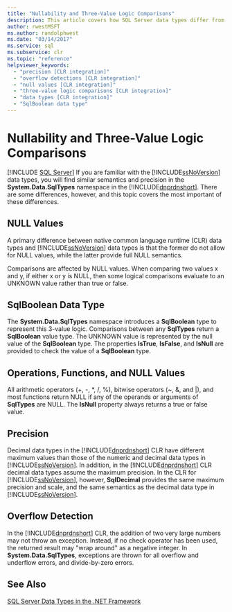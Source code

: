 ```yaml
---
title: "Nullability and Three-Value Logic Comparisons"
description: This article covers how SQL Server data types differ from types in System.Data.SqlTypes in the .NET Framework, which have similar semantics and precision.
author: rwestMSFT
ms.author: randolphwest
ms.date: "03/14/2017"
ms.service: sql
ms.subservice: clr
ms.topic: "reference"
helpviewer_keywords:
  - "precision [CLR integration]"
  - "overflow detections [CLR integration]"
  - "null values [CLR integration]"
  - "three-value logic comparisons [CLR integration]"
  - "data types [CLR integration]"
  - "SqlBoolean data type"
---
```

# Nullability and Three-Value Logic Comparisons
 [!INCLUDE [SQL Server](../../includes/applies-to-version/sqlserver.md)]
  If you are familiar with the [!INCLUDE[ssNoVersion](../../includes/ssnoversion-md.md)] data types, you will find similar semantics and precision in the **System.Data.SqlTypes** namespace in the [!INCLUDE[dnprdnshort](../../includes/dnprdnshort-md.md)]. There are some differences, however, and this topic covers the most important of these differences.  
  
## NULL Values  
 A primary difference between native common language runtime (CLR) data types and [!INCLUDE[ssNoVersion](../../includes/ssnoversion-md.md)] data types is that the former do not allow for NULL values, while the latter provide full NULL semantics.  
  
 Comparisons are affected by NULL values. When comparing two values x and y, if either x or y is NULL, then some logical comparisons evaluate to an UNKNOWN value rather than true or false.  
  
## SqlBoolean Data Type  
 The **System.Data.SqlTypes** namespace introduces a **SqlBoolean** type to represent this 3-value logic. Comparisons between any **SqlTypes** return a **SqlBoolean** value type. The UNKNOWN value is represented by the null value of the **SqlBoolean** type. The properties **IsTrue**, **IsFalse**, and **IsNull** are provided to check the value of a **SqlBoolean** type.  
  
## Operations, Functions, and NULL Values  
 All arithmetic operators (+, -, \*, /, %), bitwise operators (~, &, and |), and most functions return NULL if any of the operands or arguments of **SqlTypes** are NULL. The **IsNull** property always returns a true or false value.  
  
## Precision  
 Decimal data types in the [!INCLUDE[dnprdnshort](../../includes/dnprdnshort-md.md)] CLR have different maximum values than those of the numeric and decimal data types in [!INCLUDE[ssNoVersion](../../includes/ssnoversion-md.md)]. In addition, in the [!INCLUDE[dnprdnshort](../../includes/dnprdnshort-md.md)] CLR decimal data types assume the maximum precision. In the CLR for [!INCLUDE[ssNoVersion](../../includes/ssnoversion-md.md)], however, **SqlDecimal** provides the same maximum precision and scale, and the same semantics as the decimal data type in [!INCLUDE[ssNoVersion](../../includes/ssnoversion-md.md)].  
  
## Overflow Detection  
 In the [!INCLUDE[dnprdnshort](../../includes/dnprdnshort-md.md)] CLR, the addition of two very large numbers may not throw an exception. Instead, if no check operator has been used, the returned result may "wrap around" as a negative integer. In **System.Data.SqlTypes**, exceptions are thrown for all overflow and underflow errors, and divide-by-zero errors.  
  
## See Also  
 [SQL Server Data Types in the .NET Framework](../../relational-databases/clr-integration-database-objects-types-net-framework/sql-server-data-types-in-the-net-framework.md)  
  
  
